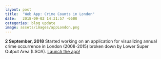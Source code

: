 ```yaml
---
layout: post
title:  "Web App: Crime Counts in London"
date:   2018-09-02 14:31:57 -0500
categories: blog update
image: assets/images/appLondon.png
---
```

<b>2 September, 2018</b>
Started working on an application for visualizing annual crime occurrence in London (2008-2015) broken down by Lower Super Output Area (LSOA). <a href="https://tinyurl.com/ybhssc47">Launch the app!</a>
